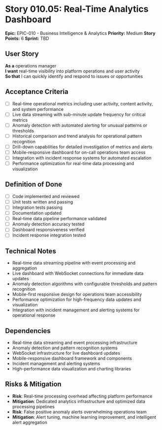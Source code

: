# Story 010.05: Real-Time Analytics Dashboard

**Epic:** EPIC-010 - Business Intelligence & Analytics
**Priority:** Medium
**Story Points:** 6
**Sprint:** TBD

## User Story
**As a** operations manager  
**I want** real-time visibility into platform operations and user activity  
**So that** I can quickly identify and respond to issues or opportunities  

## Acceptance Criteria
- [ ] Real-time operational metrics including user activity, content activity, and system performance
- [ ] Live data streaming with sub-minute update frequency for critical metrics
- [ ] Anomaly detection with automated alerting for unusual patterns or thresholds
- [ ] Historical comparison and trend analysis for operational pattern recognition
- [ ] Drill-down capabilities for detailed investigation of metrics and alerts
- [ ] Mobile-responsive dashboard for on-call operations team access
- [ ] Integration with incident response systems for automated escalation
- [ ] Performance optimization for real-time data processing and visualization

## Definition of Done
- [ ] Code implemented and reviewed
- [ ] Unit tests written and passing
- [ ] Integration tests passing
- [ ] Documentation updated
- [ ] Real-time data pipeline performance validated
- [ ] Anomaly detection accuracy tested
- [ ] Dashboard responsiveness verified
- [ ] Incident response integration tested

## Technical Notes
- Real-time data streaming pipeline with event processing and aggregation
- Live dashboard with WebSocket connections for immediate data updates
- Anomaly detection algorithms with configurable thresholds and pattern recognition
- Mobile-first responsive design for operations team accessibility
- Performance optimization for high-frequency data updates and visualization
- Integration with incident management and alerting systems for operational response

## Dependencies
- Real-time data streaming and event processing infrastructure
- Anomaly detection and pattern recognition systems
- WebSocket infrastructure for live dashboard updates
- Mobile-responsive dashboard framework and components
- Incident management and alerting systems
- High-performance data visualization and charting libraries

## Risks & Mitigation
- **Risk**: Real-time processing overhead affecting platform performance
- **Mitigation**: Dedicated analytics infrastructure and optimized data processing pipelines
- **Risk**: False positive anomaly alerts overwhelming operations team
- **Mitigation**: Alert tuning, machine learning improvement, and intelligent alert aggregation